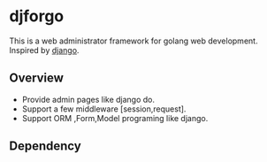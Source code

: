 # djforgo
This is a web administrator framework for golang web development. 
Inspired by [django](https://github.com/django/django). 

## Overview

* Provide admin pages like django do.
* Support a few middleware [session,request].
* Support ORM ,Form,Model programing like django.

## Dependency

